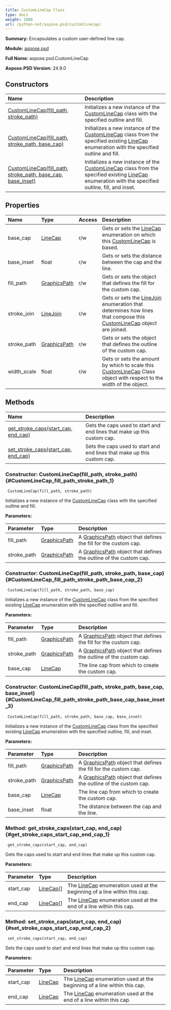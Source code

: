 ```yaml
---
title: CustomLineCap Class
type: docs
weight: 1000
url: /python-net/aspose.psd/customlinecap/
---
```


**Summary:** Encapsulates a custom user-defined line cap.

**Module:** [aspose.psd](/psd/python-net/aspose.psd/)

**Full Name:** aspose.psd.CustomLineCap

**Aspose.PSD Version:** 24.9.0

## **Constructors**
| **Name** | **Description** |
| :- | :- |
| [CustomLineCap(fill_path, stroke_path)](#CustomLineCap_fill_path_stroke_path_1) | Initializes a new instance of the [CustomLineCap](/psd/python-net/aspose.psd/customlinecap/) class with the specified outline and fill. |
| [CustomLineCap(fill_path, stroke_path, base_cap)](#CustomLineCap_fill_path_stroke_path_base_cap_2) | Initializes a new instance of the [CustomLineCap](/psd/python-net/aspose.psd/customlinecap/) class from the specified existing [LineCap](/psd/python-net/aspose.psd/linecap/) enumeration with the specified outline and fill. |
| [CustomLineCap(fill_path, stroke_path, base_cap, base_inset)](#CustomLineCap_fill_path_stroke_path_base_cap_base_inset_3) | Initializes a new instance of the [CustomLineCap](/psd/python-net/aspose.psd/customlinecap/) class from the specified existing [LineCap](/psd/python-net/aspose.psd/linecap/) enumeration with the specified outline, fill, and inset. |
## **Properties**
| **Name** | **Type** | **Access** | **Description** |
| :- | :- | :- | :- |
| base_cap | [LineCap](/psd/python-net/aspose.psd/linecap) | r/w | Gets or sets the [LineCap](/psd/python-net/aspose.psd/linecap/) enumeration on which this [CustomLineCap](/psd/python-net/aspose.psd/customlinecap/) is based. |
| base_inset | float | r/w | Gets or sets the distance between the cap and the line. |
| fill_path | [GraphicsPath](/psd/python-net/aspose.psd/graphicspath) | r/w | Gets or sets the object that defines the fill for the custom cap. |
| stroke_join | [LineJoin](/psd/python-net/aspose.psd/linejoin) | r/w | Gets or sets the [LineJoin](/psd/python-net/aspose.psd/linejoin/) enumeration that determines how lines that compose this [CustomLineCap](/psd/python-net/aspose.psd/customlinecap/) object are joined. |
| stroke_path | [GraphicsPath](/psd/python-net/aspose.psd/graphicspath) | r/w | Gets or sets the object that defines the outline of the custom cap. |
| width_scale | float | r/w | Gets or sets the amount by which to scale this [CustomLineCap](/psd/python-net/aspose.psd/customlinecap/) Class object with respect to the width of the  object. |
## **Methods**
| **Name** | **Description** |
| :- | :- |
| [get_stroke_caps(start_cap, end_cap)](#get_stroke_caps_start_cap_end_cap_1) | Gets the caps used to start and end lines that make up this custom cap. |
| [set_stroke_caps(start_cap, end_cap)](#set_stroke_caps_start_cap_end_cap_2) | Sets the caps used to start and end lines that make up this custom cap. |


### Constructor: CustomLineCap(fill_path, stroke_path) {#CustomLineCap_fill_path_stroke_path_1}


```
 CustomLineCap(fill_path, stroke_path) 
```

Initializes a new instance of the [CustomLineCap](/psd/python-net/aspose.psd/customlinecap/) class with the specified outline and fill.

**Parameters:**

| Parameter | Type | Description |
| :- | :- | :- |
| fill_path | [GraphicsPath](/psd/python-net/aspose.psd/graphicspath) | A [GraphicsPath](/psd/python-net/aspose.psd/graphicspath/) object that defines the fill for the custom cap. |
| stroke_path | [GraphicsPath](/psd/python-net/aspose.psd/graphicspath) | A [GraphicsPath](/psd/python-net/aspose.psd/graphicspath/) object that defines the outline of the custom cap. |

### Constructor: CustomLineCap(fill_path, stroke_path, base_cap) {#CustomLineCap_fill_path_stroke_path_base_cap_2}


```
 CustomLineCap(fill_path, stroke_path, base_cap) 
```

Initializes a new instance of the [CustomLineCap](/psd/python-net/aspose.psd/customlinecap/) class from the specified existing [LineCap](/psd/python-net/aspose.psd/linecap/) enumeration with the specified outline and fill.

**Parameters:**

| Parameter | Type | Description |
| :- | :- | :- |
| fill_path | [GraphicsPath](/psd/python-net/aspose.psd/graphicspath) | A [GraphicsPath](/psd/python-net/aspose.psd/graphicspath/) object that defines the fill for the custom cap. |
| stroke_path | [GraphicsPath](/psd/python-net/aspose.psd/graphicspath) | A [GraphicsPath](/psd/python-net/aspose.psd/graphicspath/) object that defines the outline of the custom cap. |
| base_cap | [LineCap](/psd/python-net/aspose.psd/linecap) | The line cap from which to create the custom cap. |

### Constructor: CustomLineCap(fill_path, stroke_path, base_cap, base_inset) {#CustomLineCap_fill_path_stroke_path_base_cap_base_inset_3}


```
 CustomLineCap(fill_path, stroke_path, base_cap, base_inset) 
```

Initializes a new instance of the [CustomLineCap](/psd/python-net/aspose.psd/customlinecap/) class from the specified existing [LineCap](/psd/python-net/aspose.psd/linecap/) enumeration with the specified outline, fill, and inset.

**Parameters:**

| Parameter | Type | Description |
| :- | :- | :- |
| fill_path | [GraphicsPath](/psd/python-net/aspose.psd/graphicspath) | A [GraphicsPath](/psd/python-net/aspose.psd/graphicspath/) object that defines the fill for the custom cap. |
| stroke_path | [GraphicsPath](/psd/python-net/aspose.psd/graphicspath) | A [GraphicsPath](/psd/python-net/aspose.psd/graphicspath/) object that defines the outline of the custom cap. |
| base_cap | [LineCap](/psd/python-net/aspose.psd/linecap) | The line cap from which to create the custom cap. |
| base_inset | float | The distance between the cap and the line. |

### Method: get_stroke_caps(start_cap, end_cap) {#get_stroke_caps_start_cap_end_cap_1}


```
 get_stroke_caps(start_cap, end_cap) 
```

Gets the caps used to start and end lines that make up this custom cap.

**Parameters:**

| Parameter | Type | Description |
| :- | :- | :- |
| start_cap | [LineCap[]](/psd/python-net/aspose.psd/linecap) | The [LineCap](/psd/python-net/aspose.psd/linecap/) enumeration used at the beginning of a line within this cap. |
| end_cap | [LineCap[]](/psd/python-net/aspose.psd/linecap) | The [LineCap](/psd/python-net/aspose.psd/linecap/) enumeration used at the end of a line within this cap. |

### Method: set_stroke_caps(start_cap, end_cap) {#set_stroke_caps_start_cap_end_cap_2}


```
 set_stroke_caps(start_cap, end_cap) 
```

Sets the caps used to start and end lines that make up this custom cap.

**Parameters:**

| Parameter | Type | Description |
| :- | :- | :- |
| start_cap | [LineCap](/psd/python-net/aspose.psd/linecap) | The [LineCap](/psd/python-net/aspose.psd/linecap/) enumeration used at the beginning of a line within this cap. |
| end_cap | [LineCap](/psd/python-net/aspose.psd/linecap) | The [LineCap](/psd/python-net/aspose.psd/linecap/) enumeration used at the end of a line within this cap. |

